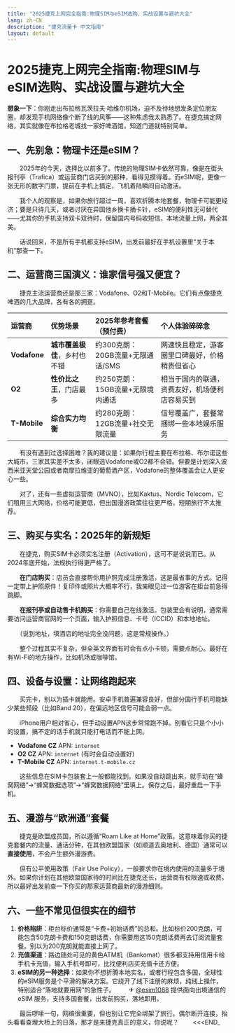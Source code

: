 ```yaml
---
title: "2025捷克上网完全指南:物理SIM与eSIM选购、实战设置与避坑大全"
lang: zh-CN
description: "捷克流量卡 中文指南"
layout: default
---
```

# 2025捷克上网完全指南:物理SIM与eSIM选购、实战设置与避坑大全

**想象一下**：你刚走出布拉格瓦茨拉夫·哈维尔机场，迫不及待地想发条定位朋友圈，却发现手机网络像个断了线的风筝——这种焦虑我太熟悉了。在捷克搞定网络，其实就像在布拉格老城找一家好啤酒馆，知道门道就特别简单。

## 一、先别急：物理卡还是eSIM？

　　2025年的今天，选择比以前多了。传统的物理SIM卡依然可靠，像是在街头报刊亭（Trafica）或运营商门店买到的那种，看得见摸得着。而eSIM呢，更像一张无形的数字门票，提前在手机上搞定，飞机着陆瞬间自动激活。

　　我个人的观察是，如果你旅行超过一周，喜欢折腾本地套餐，物理卡可能更经济；要是只待几天，或者讨厌在异国他乡换卡捅卡针，eSIM的便利性无可替代——尤其你的手机支持双卡双待时，保留国内号码收短信，本地流量上网，两全其美。

　　话说回来，不是所有手机都支持eSIM，出发前最好在手机设置里“关于本机”那查一下。

## 二、运营商三国演义：谁家信号强又便宜？

　　捷克主流运营商还是那三家：Vodafone、O2和T-Mobile。它们有点像捷克啤酒的几大品牌，各有各的拥趸。

| 运营商 | 优势场景 | 2025年参考套餐（预付费） | 个人体验碎碎念 |
| :--- | :--- | :--- | :--- |
| **Vodafone** | **城市覆盖极佳**，乡村也不错 | 约300克朗：20GB流量+无限通话/SMS | 网速快且稳定，游客圈里口碑最好，价格稍贵但省心 |
| **O2** | **性价比之王**，门店最多 | 约250克朗：15GB流量+无限境内通话 | 相当于国内的联通，资费友好，机场便利店容易买到 |
| **T-Mobile** | **综合实力均衡** | 约280克朗：12GB流量+社交无限流量 | 信号覆盖广，套餐常捆绑一些本地娱乐服务 |

　　有没有遇到过选择困难？我的建议是：如果你行程主要在布拉格、布尔诺这些大城市，三家其实差不太多，闭眼选Vodafone或O2都不会错。但要是计划深入波西米亚天堂公园或者南摩拉维亚的葡萄酒产区，Vodafone的整体覆盖会让人更安心一些。

　　对了，还有一些虚拟运营商（MVNO），比如Kaktus、Nordic Telecom，它们租用三大网络，价格可能更低，但出国漫游政策往往更严格，短期旅行不太推荐。

## 三、购买与实名：2025年的新规矩

　　在捷克，购买SIM卡必须实名注册（Activation），这可不是说说而已。从2024年底开始，法规执行得更严格了。

　　**在门店购买**：店员会直接帮你用护照完成注册激活，这是最省事的方式。记得一定带上护照原件！复印件或照片大概率不行，我亲眼见过一位游客在柜台前急得跳脚。

　　**在报刊亭或自动售卡机购买**：你需要自己在线激活。包装里会有说明，通常需要访问运营商官网的一个页面，输入护照信息、卡号（ICCID）和本地地址。

　　（说到地址，填酒店的地址完全没问题，这是常规操作。）

　　整个过程其实不复杂，但全英文界面有时会有点小卡顿，需要点耐心。最好在有Wi-Fi的地方操作，比如机场或咖啡馆。

## 四、设备与设置：让网络跑起来

　　买完卡，别以为插卡就能用。安卓手机普遍兼容良好，但部分国行手机可能缺少某些频段（比如Band 20），在偏远地区信号可能会弱一点。

　　iPhone用户相对省心，但手动设置APN这步常常跑不掉。别看它只是个小小的设置，搞不定的话手机就只能打电话而不能上网。

-   **Vodafone CZ** APN: `internet`
-   **O2 CZ** APN: `internet` (有时会自动设置好)
-   **T-Mobile CZ** APN: `internet.t-mobile.cz`

　　这些信息在SIM卡包装套上一般都能找到。如果没自动跳出来，就手动在“蜂窝网络”->“蜂窝数据选项”->“蜂窝数据网络”里填上。保存之后，最好重启一下手机。

## 五、漫游与“欧洲通”套餐

　　捷克是欧盟成员国，所以遵循“Roam Like at Home”政策。这意味着你买的捷克套餐内的流量、通话分钟，在其他欧盟国家（如顺道去奥地利、德国）通常可以**直接使用**，不会产生额外漫游费。

　　但有公平使用政策（Fair Use Policy），一般要求你在境内使用的流量多于境外。如果你计划在其他欧盟国家待的时间比在捷克还长，运营商有权限速或收费。所以最好出发前查一下你买的那家运营商最新的漫游细则。

## 六、一些不常见但很实在的细节

1.  **价格陷阱**：柜台标价通常是“卡费+初始话费”的总和。比如标价200克朗，可能包含50克朗卡费和150克朗话费，你需要用这150克朗话费再去订阅流量套餐。别以为200克朗就能直接上网了。
2.  **充值渠道**：路边随处可见的黄色ATM机（Bankomat）很多都支持用信用卡给手机卡充值，输入手机号即可，比找便利店买充值卡还方便。
3.  **eSIM的另一种选择**：如果你不想折腾本地实名，或者行程包含多国，全球性的eSIM服务是个平滑的解决方案。它绕开了线下注册的麻烦，纯线上操作，特别适合“落地就要用网”的急性子。
　　✈ [@esim1088](https://t.me/s/esim1088) 提供面向出境通信的 eSIM 服务，支持多国套餐，出发前购买，落地即用。

　　最后啰嗦一句，网络很重要，但也别让它完全绑架了旅行。偶尔断开连接，抬头看看查理大桥上的日落，那才是来捷克真正的意义，你说呢？
　　<<<END_